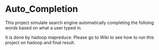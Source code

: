 # Auto_Completion
This project simulate search engine automatically completing the folloing words based on what a user typed in.

It is done by hadoop mapreduce. Please go to Wiki to see how to run this project on hadoop and final result.

